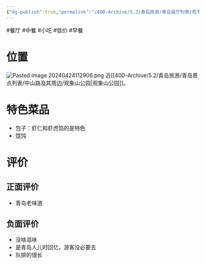 ```yaml
---
{"dg-publish":true,"permalink":"/400-Archive/5.2/青岛旅游/青岛餐厅列表/苟不理包子/","tags":["餐厅","中餐","小吃","低价","早餐"]}
---
```


#餐厅 #中餐 #小吃 #低价 #早餐 
# 位置
![Pasted image 20240424112906.png](/img/user/800-%E5%85%B6%E4%BB%96/801-%E5%9B%BE%E7%89%87/Pasted%20image%2020240424112906.png)
近[[400-Archive/5.2/青岛旅游/青岛景点列表/中山路及其周边/观象山公园\|观象山公园]]。

# 特色菜品
- 包子：虾仁和虾虎馅的是特色
- 馄饨
# 评价
## 正面评价
- 青岛老味道
## 负面评价
- 没啥滋味
- 是青岛人儿时回忆，游客没必要去
- 队排的很长